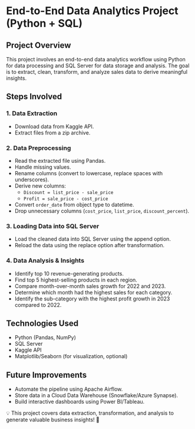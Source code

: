 # End-to-End Data Analytics Project (Python + SQL)

## Project Overview
This project involves an end-to-end data analytics workflow using Python for data processing and SQL Server for data storage and analysis. The goal is to extract, clean, transform, and analyze sales data to derive meaningful insights.

## Steps Involved

### 1. Data Extraction
- Download data from Kaggle API.
- Extract files from a zip archive.

### 2. Data Preprocessing
- Read the extracted file using Pandas.
- Handle missing values.
- Rename columns (convert to lowercase, replace spaces with underscores).
- Derive new columns:
  - `Discount = list_price - sale_price`
  - `Profit = sale_price - cost_price`
- Convert `order_date` from object type to datetime.
- Drop unnecessary columns (`cost_price`, `list_price`, `discount_percent`).

### 3. Loading Data into SQL Server
- Load the cleaned data into SQL Server using the append option.
- Reload the data using the replace option after transformation.

### 4. Data Analysis & Insights
- Identify top 10 revenue-generating products.
- Find top 5 highest-selling products in each region.
- Compare month-over-month sales growth for 2022 and 2023.
- Determine which month had the highest sales for each category.
- Identify the sub-category with the highest profit growth in 2023 compared to 2022.

## Technologies Used
- Python (Pandas, NumPy)
- SQL Server
- Kaggle API
- Matplotlib/Seaborn (for visualization, optional)

## Future Improvements
- Automate the pipeline using Apache Airflow.
- Store data in a Cloud Data Warehouse (Snowflake/Azure Synapse).
- Build interactive dashboards using Power BI/Tableau.

💡 This project covers data extraction, transformation, and analysis to generate valuable business insights! 🚀
